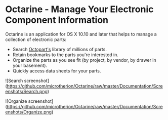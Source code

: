 # Octarine - Manage Your Electronic Component Information

Octarine is an application for OS X 10.10 and later that helps to manage a collection of electronic parts:

* Search [Octopart's](https://octopart.com) library of millions of parts.
* Retain bookmarks to the parts you're interested in.
* Organize the parts as you see fit (by project, by vendor, by drawer in your basement).
* Quickly access data sheets for your parts.

![Search screenshot]
(https://github.com/microtherion/Octarine/raw/master/Documentation/Screenshots/Search.png)

![Organize screenshot]
(https://github.com/microtherion/Octarine/raw/master/Documentation/Screenshots/Organize.png)
